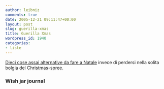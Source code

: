 ```yaml
---
author: leibniz
comments: true
date: 2005-12-21 09:11:47+00:00
layout: post
slug: guerilla-xmas
title: Guerilla Xmas
wordpress_id: 1940
categories:
- liste
---
```


[Dieci cose assai alternative da fare a Natale](http://www.kerismith.com/blog/archives/000315.html) invece di perdersi nella solita bolgia del Christmas-spree.

### Wish jar journal
